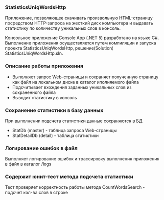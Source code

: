 ### StatisticsUniqWordsHttp
Приложение, позволяющее скачивать произвольную HTML-страницу посредством HTTP-запроса на жесткий диск компьютера и выдавать статистику по количеству уникальных слов в консоль.

Консольное приложение Console App (.NET 5) разработано на языке C#.
Выполнение приложения осуществляется путем компиляции и запуска проекта StatisticsUniqWordsHttp, решение(Solution) StatisticsUniqWordsHttp.sln.

### Описание работы приложения
 - Выполняет запрос Web-страницы и сохраняет полученную страницу как файл на локальном диске в каталог иполняемого файла
 - Подсчитывает вхождения заданных уникальных слов из сохраненного файла
 - Выводит статистику в консоль 

### Сохранение статистики в базу данных
При выполнении подсчета статистики данные сохраняются в БД
- StatDb (master) - таблица запроса Web-страницы
- StatDetailDb (detail) - таблица статистики  

### Логирование ошибок в файл
Выполняет логирование ошибок и трассировку выполнения приложения в файл в каталог /logs

### Содержит юнит-тест метода подсчета статистики
Тест проверяет корректность работы метода CountWordsSearch - подсчет кол-ва слов в строке
